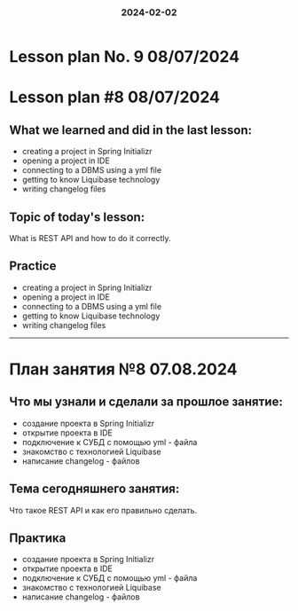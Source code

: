 
<h3 style="text-align: center; padding-bottom: 14px">2024-02-02</h3>

# Lesson plan No. 9 08/07/2024

# Lesson plan #8 08/07/2024

## What we learned and did in the last lesson:
- creating a project in Spring Initializr
- opening a project in IDE
- connecting to a DBMS using a yml file
- getting to know Liquibase technology
- writing changelog files

## Topic of today's lesson:
What is REST API and how to do it correctly.

## Practice
- creating a project in Spring Initializr
- opening a project in IDE
- connecting to a DBMS using a yml file
- getting to know Liquibase technology
- writing changelog files

___

# План занятия №8 07.08.2024

## Что мы узнали и сделали за прошлое занятие:
- создание проекта в Spring Initializr
- открытие проекта в IDE
- подключение к СУБД с помощью yml - файла
- знакомство с технологией Liquibase
- написание changelog - файлов


## Тема сегодняшнего занятия:
Что такое REST API и как его правильно сделать.


## Практика
- создание проекта в Spring Initializr
- открытие проекта в IDE
- подключение к СУБД с помощью yml - файла
- знакомство с технологией Liquibase
- написание changelog - файлов

